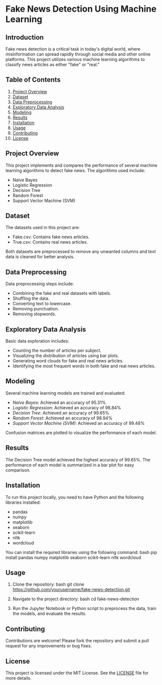 # Fake News Detection Using Machine Learning

## Introduction
Fake news detection is a critical task in today's digital world, where misinformation can spread rapidly through social media and other online platforms. This project utilizes various machine learning algorithms to classify news articles as either "fake" or "real."

## Table of Contents
1. [Project Overview](#project-overview)
2. [Dataset](#dataset)
3. [Data Preprocessing](#data-preprocessing)
4. [Exploratory Data Analysis](#exploratory-data-analysis)
5. [Modeling](#modeling)
6. [Results](#results)
7. [Installation](#installation)
8. [Usage](#usage)
9. [Contributing](#contributing)
10. [License](#license)

## Project Overview
This project implements and compares the performance of several machine learning algorithms to detect fake news. The algorithms used include:
- Naive Bayes
- Logistic Regression
- Decision Tree
- Random Forest
- Support Vector Machine (SVM)

## Dataset
The datasets used in this project are:
- Fake.csv: Contains fake news articles.
- True.csv: Contains real news articles.

Both datasets are preprocessed to remove any unwanted columns and text data is cleaned for better analysis.

## Data Preprocessing
Data preprocessing steps include:
- Combining the fake and real datasets with labels.
- Shuffling the data.
- Converting text to lowercase.
- Removing punctuation.
- Removing stopwords.

## Exploratory Data Analysis
Basic data exploration includes:
- Counting the number of articles per subject.
- Visualizing the distribution of articles using bar plots.
- Generating word clouds for fake and real news articles.
- Identifying the most frequent words in both fake and real news articles.

## Modeling
Several machine learning models are trained and evaluated:
- *Naive Bayes*: Achieved an accuracy of 95.31%
- *Logistic Regression*: Achieved an accuracy of 98.84%
- *Decision Tree*: Achieved an accuracy of 99.65%
- *Random Forest*: Achieved an accuracy of 98.94%
- *Support Vector Machine (SVM)*: Achieved an accuracy of 99.48%

Confusion matrices are plotted to visualize the performance of each model.

## Results
The Decision Tree model achieved the highest accuracy of 99.65%. The performance of each model is summarized in a bar plot for easy comparison.

## Installation
To run this project locally, you need to have Python and the following libraries installed:
- pandas
- numpy
- matplotlib
- seaborn
- scikit-learn
- nltk
- wordcloud

You can install the required libraries using the following command:
bash
pip install pandas numpy matplotlib seaborn scikit-learn nltk wordcloud


## Usage
1. Clone the repository:
   bash
   git clone https://github.com/yourusername/fake-news-detection.git
   
2. Navigate to the project directory:
   bash
   cd fake-news-detection
   
3. Run the Jupyter Notebook or Python script to preprocess the data, train the models, and evaluate the results.

## Contributing
Contributions are welcome! Please fork the repository and submit a pull request for any improvements or bug fixes.

## License
This project is licensed under the MIT License. See the [LICENSE](LICENSE) file for more details.
